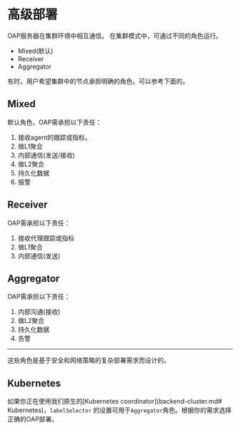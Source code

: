# 高级部署
OAP服务器在集群环境中相互通信。
在集群模式中，可通过不同的角色运行。
- Mixed(默认)
- Receiver
- Aggregator

有时，用户希望集群中的节点承担明确的角色。可以参考下面的。
## Mixed
默认角色，OAP需承担以下责任：
1. 接收agent的跟踪或指标。
1. 做L1聚合
1. 内部通信(发送/接收)
1. 做L2聚合
1. 持久化数据
1. 报警
## Receiver
OAP需承担以下责任：
1. 接收代理跟踪或指标
1. 做L1聚合
1. 内部通信(发送)
## Aggregator
OAP需承担以下责任：
1. 内部沟通(接收)
1. 做L2聚合
1. 持久化数据
1. 告警

___
这些角色是基于安全和网络策略的复杂部署需求而设计的。

## Kubernetes
如果你正在使用我们原生的[Kubernetes coordinator](backend-cluster.md# Kubernetes)，`labelSelector`
的设置可用于`Aggregator`角色。根据你的需求选择正确的OAP部署。